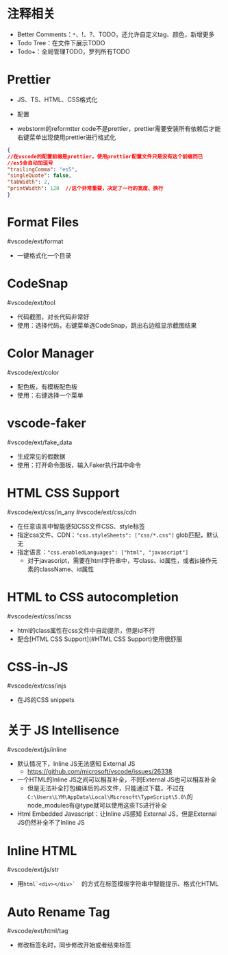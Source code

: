 

# 注释相关
- Better Comments：`*`、!、?、TODO，还允许自定义tag、颜色，新增更多
- Todo Tree：在文件下展示TODO
- Todo+：全局管理TODO，罗列所有TODO

# Prettier
- JS、TS、HTML、CSS格式化

- 配置
- webstorm的reformtter code不是prettier，prettier需要安装所有依赖后才能右键菜单出现使用prettier进行格式化

```json
{
//在vscode的配置前缀是prettier，使用prettier配置文件只是没有这个前缀而已
//es5会自动加逗号
"trailingComma": "es5",
"singleQuote": false,  
"tabWidth": 2,  
"printWidth": 120  //这个非常重要，决定了一行的宽度、换行
}
```


# Format Files
#vscode/ext/format

- 一键格式化一个目录

# CodeSnap
#vscode/ext/tool
- 代码截图，对长代码非常好
- 使用：选择代码，右键菜单选CodeSnap，跳出右边框显示截图结果
# Color Manager
#vscode/ext/color
- 配色板，有模板配色板
- 使用：右键选择一个菜单
# vscode-faker

#vscode/ext/fake_data
- 生成常见的假数据
- 使用：打开命令面板，输入Faker执行其中命令

# HTML CSS Support
 #vscode/ext/css/in_any #vscode/ext/css/cdn 
- 在任意语言中智能感知CSS文件CSS、style标签
- 指定css文件、CDN：`"css.styleSheets": ["css/*.css"]` glob匹配，默认无
- 指定语言：`"css.enabledLanguages": ["html", "javascript"]`
	- 对于javascript，需要在html字符串中，写class、id属性，或者js操作元素的className、id属性
# HTML to CSS autocompletion
  #vscode/ext/css/incss
- html的class属性在css文件中自动提示，但是id不行
- 配合[HTML CSS Support](#HTML CSS Support)使用很舒服

# CSS-in-JS
  #vscode/ext/css/injs
- 在JS的CSS snippets
# 关于 JS Intellisence
#vscode/ext/js/inline

- 默认情况下，Inline JS无法感知 External JS
	- https://github.com/microsoft/vscode/issues/26338
- 一个HTML的Inline JS之间可以相互补全，不同External JS也可以相互补全
	- 但是无法补全打包编译后的JS文件，只能通过下载，不过在`C:\Users\LYM\AppData\Local\Microsoft\TypeScript\5.8\`的node_modules有@type就可以使用这些TS进行补全
- Html Embedded Javascript：让Inline JS感知 External JS，但是External JS仍然补全不了Inline JS

# Inline HTML
#vscode/ext/js/str
- 用``` html`<div></div>`   ```的方式在标签模板字符串中智能提示、格式化HTML

# Auto Rename Tag
#vscode/ext/html/tag
- 修改标签名时，同步修改开始或者结束标签
